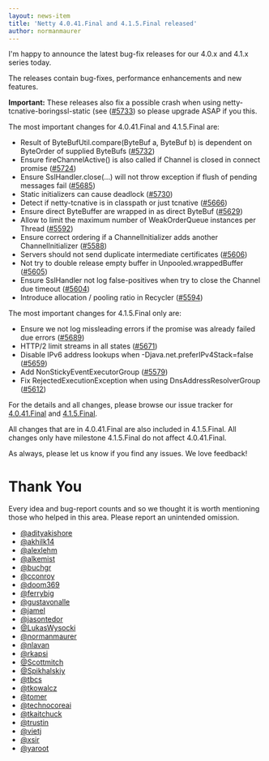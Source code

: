 ```yaml
---
layout: news-item
title: 'Netty 4.0.41.Final and 4.1.5.Final released'
author: normanmaurer
---
```


I'm happy to announce the latest bug-fix releases for our 4.0.x and 4.1.x series today.

The releases contain bug-fixes, performance enhancements and new features.


__Important:__ These releases also fix a possible crash when using netty-tcnative-boringssl-static (see ([#5733](https://github.com/netty/netty/pull/5733)) so please upgrade ASAP if you this.

The most important changes for 4.0.41.Final and 4.1.5.Final are:

* Result of ByteBufUtil.compare(ByteBuf a, ByteBuf b) is dependent on ByteOrder of supplied ByteBufs ([#5732](https://github.com/netty/netty/pull/5732))
* Ensure fireChannelActive() is also called if Channel is closed in connect promise ([#5724](https://github.com/netty/netty/pull/5724))
* Ensure SslHandler.close(...) will not throw exception if flush of pending messages fail ([#5685](https://github.com/netty/netty/pull/5685))
* Static initializers can cause deadlock ([#5730](https://github.com/netty/netty/pull/5730))
* Detect if netty-tcnative is in classpath or just tcnative ([#5666](https://github.com/netty/netty/pull/5666))
* Ensure direct ByteBuffer are wrapped in as direct ByteBuf ([#5629](https://github.com/netty/netty/pull/5629))
* Allow to limit the maximum number of WeakOrderQueue instances per Thread ([#5592](https://github.com/netty/netty/pull/5592))
* Ensure correct ordering if a ChannelInitializer adds another ChannelInitializer ([#5588](https://github.com/netty/netty/pull/5588))
* Servers should not send duplicate intermediate certificates ([#5606](https://github.com/netty/netty/pull/5606))
* Not try to double release empty buffer in Unpooled.wrappedBuffer ([#5605](https://github.com/netty/netty/pull/5605))
* Ensure SslHandler not log false-positives when try to close the Channel due timeout ([#5604](https://github.com/netty/netty/pull/5604))
* Introduce allocation / pooling ratio in Recycler ([#5594](https://github.com/netty/netty/pull/5594))

The most important changes for 4.1.5.Final only are:

* Ensure we not log missleading errors if the promise was already failed due errors ([#5689](https://github.com/netty/netty/pull/5689))
* HTTP/2 limit streams in all states ([#5671](https://github.com/netty/netty/pull/5671))
* Disable IPv6 address lookups when -Djava.net.preferIPv4Stack=false ([#5659](https://github.com/netty/netty/pull/5659))
* Add NonStickyEventExecutorGroup ([#5579](https://github.com/netty/netty/pull/5579))
* Fix RejectedExecutionException when using DnsAddressResolverGroup ([#5612](https://github.com/netty/netty/pull/5612))

For the details and all changes, please browse our issue tracker for [4.0.41.Final](https://github.com/netty/netty/milestone/150?closed=1) and [4.1.5.Final](https://github.com/netty/netty/milestone/151?closed=1).

All changes that are in 4.0.41.Final are also included in 4.1.5.Final. All changes only have milestone 4.1.5.Final
do not affect 4.0.41.Final.

As always, please let us know if you find any issues. We love feedback!

# Thank You

Every idea and bug-report counts and so we thought it is worth mentioning those who helped in this area. Please report an unintended omission.

* [@adityakishore](https://github.com/adityakishore)
* [@akhilk14](https://github.com/akhilk14)
* [@alexlehm](https://github.com/alexlehm)
* [@alkemist](https://github.com/alkemist)
* [@buchgr](https://github.com/buchgr)
* [@cconroy](https://github.com/cconroy)
* [@doom369](https://github.com/doom369)
* [@ferrybig](https://github.com/ferrybig)
* [@gustavonalle](https://github.com/gustavonalle)
* [@jamel](https://github.com/jamel)
* [@jasontedor](https://github.com/jasontedor)
* [@LukasWysocki](https://github.com/LukasWysocki)
* [@normanmaurer](https://github.com/normanmaurer)
* [@nlavan](https://github.com/nlavan)
* [@rkapsi](https://github.com/rkapsi)
* [@Scottmitch](https://github.com/Scottmitch)
* [@Spikhalskiy](https://github.com/Spikhalskiy)
* [@tbcs](https://github.com/tbcs)
* [@tkowalcz](https://github.com/tkowalcz)
* [@tomer](https://github.com/tomer)
* [@technocoreai](https://github.com/technocoreai)
* [@tkaitchuck](https://github.com/tkaitchuck)
* [@trustin](https://github.com/trustin)
* [@vietj](https://github.com/vietj)
* [@xsir](https://github.com/xsir)
* [@yaroot](https://github.com/yaroot)
